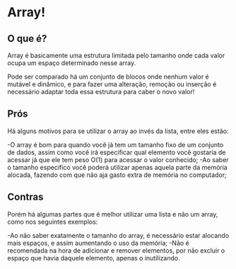 # Array!

## O que é?

Array é basicamente uma estrutura limitada pelo tamanho onde cada valor ocupa um espaço determinado nesse array.

Pode ser comparado há um conjunto de blocos onde nenhum valor é mutável e dinâmico, e para fazer uma alteração, remoção ou inserção é necessário adaptar toda essa estrutura para caber o novo valor!

## Prós

Há alguns motivos para se utilizar o array ao invés da lista, entre eles estão:

-O array é bom para quando você já tem um tamanho fixo de um conjunto de dados, assim como você irá especificar qual elemento você gostaria de acessar já que ele tem peso O(1) para acessar o valor conhecido;
-Ao saber o tamanho especifico você poderá utilizar apenas aquela parte da memória alocada, fazendo com que não aja gasto extra de memória no computador;

## Contras

Porém há algumas partes que é melhor utilizar uma lista e não um array, como nos seguintes exemplos:

-Ao não saber exatamente o tamanho do array, é necessário estar alocando mais espaços, e assim aumentando o uso da memória;
-Não é recomendada na hora de adicionar e remover elementos, por não excluir o espaço que havia daquele elemento, apenas o inutilizando.
